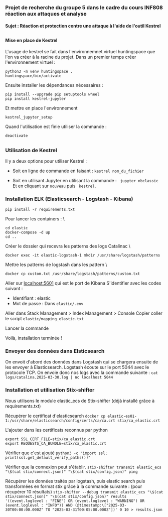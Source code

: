 ### Projet de recherche du groupe 5 dans le cadre du cours INF808 réaction aux attaques et analyse

#### Sujet : Réaction et protection contre une attaque à l'aide de l'outil Kestrel 



##
#### Mise en place de Kestrel
L'usage de kestrel se fait dans l'environnemnet virtuel huntingspace que l'on va créer à la racine du projet. Dans un premier temps créer l'environnement virtuel : 
``` 
python3 -m venv huntingspace .
huntingspace/bin/activate
```
  
Ensuite installer les dépendances nécessaires :
```
pip install --upgrade pip setuptools wheel
pip install kestrel-jupyter
```

Et mettre en place l'environnement 
```
kestrel_jupyter_setup
```

Quand l'utilisation est finie utiliser la commande : 

```deactivate```


##
### Utilisation de Kestrel 
Il y a deux options pour utiliser Kestrel :

- Soit en ligne de commande en faisant :
```kestrel nom_du_fichier```

- Soit en utilisant Jupyter en utilisant la commande :
``` jupyter nbclassic```
Et en cliquant sur ```nouveau``` puis ``` kestrel```.


### Installation ELK (Elasticsearch - Logstash - Kibana)
```
pip install -r requirements.txt
```

Pour lancer les containers : \
```
cd elastic
docker-compose -d up
cd ..
```

Créer le dossier qui recevra les patterns des logs Catalinac \
```
docker exec -it elastic-logstash-1 mkdir /usr/share/logstash/patterns
```

Mettre les patterns de logstash dans les pattern \
```
docker cp custom.txt /usr/share/logstash/patterns/custom.txt
```

Aller sur [localhost:5601](http://localhost:5601/) qui est le port de Kibana
S'identifier avec les codes suivant :
- Identifiant : elastic
- Mot de passe : Dans ```elastic/.env```

Aller dans Stack Management > Index Management > Console
Copier coller le script ```elastic/mapping_elastic.txt```

Lancer la commande

Voilà, installation terminée !

### Envoyer des données dans Elsticsearch

On envoit d'abord des données dans Logstash qui se chargera ensuite de les envoyer à Elasticsearch.
Logstash écoute sur le port 5044 avec le protocole TCP. On envoie donc nos logs avec la commande suivante :
```cat logs/catalina.2025-03-30.log | nc localhost 5044```

### Installation et utilisation Stix-shifter
Nous utilisons le module elastic_ecs de Stix-shifter (déjà installé grâce à requirements.txt) 

Récupérer le certificat d'elasticsearch
```docker cp elastic-es01-1:/usr/share/elasticsearch/config/certs/ca/ca.crt stix/ca_elastic.crt```

L'ajouter dans les certificats reconnus par python
```
export SSL_CERT_FILE=stix/ca_elastic.crt 
export REQUESTS_CA_BUNDLE=stix/ca_elastic.crt
```

Vérifier que c'est ajouté
```python3 -c "import ssl; print(ssl.get_default_verify_paths())"```

Vérifier que la connexion peut s'établir.
```stix-shifter transmit elastic_ecs "\$(cat stix/connect.json)" "\$(cat stix/config.json)" ping```

Récupérer les données traités par logstash, puis elastic search puis transformées en format stix grâce à la commande suivante : (pour récupérer 10 résultats)
```stix-shifter --debug transmit elastic_ecs "\$(cat stix/connect.json)" "\$(cat stix/config.json)" results '((event.loglevel : "FINE") OR (event.loglevel : "WARNING") OR (event.loglevel : "INFO")) AND (@timestamp:\["2025-03-30T00:00:00.000Z" TO "2025-03-31T00:05:00.000Z"])' 0 10 > results.json```
